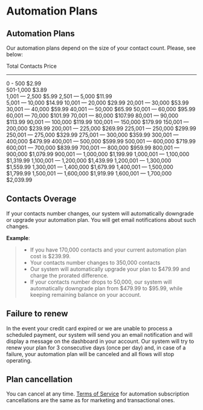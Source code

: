 # Automation Plans



## Automation Plans

Our automation plans depend on the size  of your contact count. Please, see below:

Total Contacts          Price  
-------------           --------------------  
0 - 500                 $2.99                    
501-1,000               $3.89                   
1,001 — 2,500           $5.99 
2,501 — 5,000           $11.99       
5,001 — 10,000          $14.99 
10,001 — 20,000         $29.99
20,001 — 30,000         $53.99
30,001 — 40,000         $59.99
40,001 — 50,000         $65.99
50,001 — 60,000         $95.99
60,001 — 70,000         $101.99
70,001 — 80,000         $107.99
80,001 — 90,000         $113.99
90,001 — 100,000        $119.99
100,001 — 150,000       $179.99
150,001 — 200,000       $239.99
200,001 — 225,000       $269.99
225,001 — 250,000       $299.99
250,001 — 275,000       $329.99
275,001 — 300,000       $359.99
300,001 — 400,000       $479.99
400,001 — 500,000       $599.99
500,001 — 600,000       $719.99
600,001 — 700,000       $839.99
700,001 — 800,000       $959.99
800,001 — 900,000       $1,079.99
900,001 — 1,000,000     $1,199.99
1,000,001 — 1,100,000   $1,319.99
1,100,001 — 1,200,000   $1,439.99
1,200,001 — 1,300,000   $1,559.99
1,300,001 — 1,400,000   $1,679.99
1,400,001 — 1,500,000   $1,799.99
1,500,001 — 1,600,000   $1,919.99
1,600,001 — 1,700,000   $2,039.99


## Contacts Overage

If your contacts number changes, our system will automatically downgrade or upgrade your automation plan. You will get email notifications about such changes.

**Example**:

> * If you have 170,000 contacts and your current automation plan cost is $239.99. 
> * Your contacts number changes to 350,000 contacts
> * Our system will automatically upgrade your plan to $479.99 and charge the prorated difference.
> * If  your contacts number drops to 50,000, our system will automatically downgrade plan from $479.99 to $95.99, while keeping remaining balance on your account.


## Failure to renew

In the event your credit card expired or we are unable to process a scheduled payment, our system will send you an email notification and will display a  message on the dashboard in your account. Our system will try to renew your plan for 3 consecutive days (once per day) and, in case of a failure, your automation plan will be canceled and all flows will stop operating.

## Plan cancellation

You can cancel at any time. [Terms of Service](/terms) for automation subscription cancellations are the same as for marketing and transactional ones.